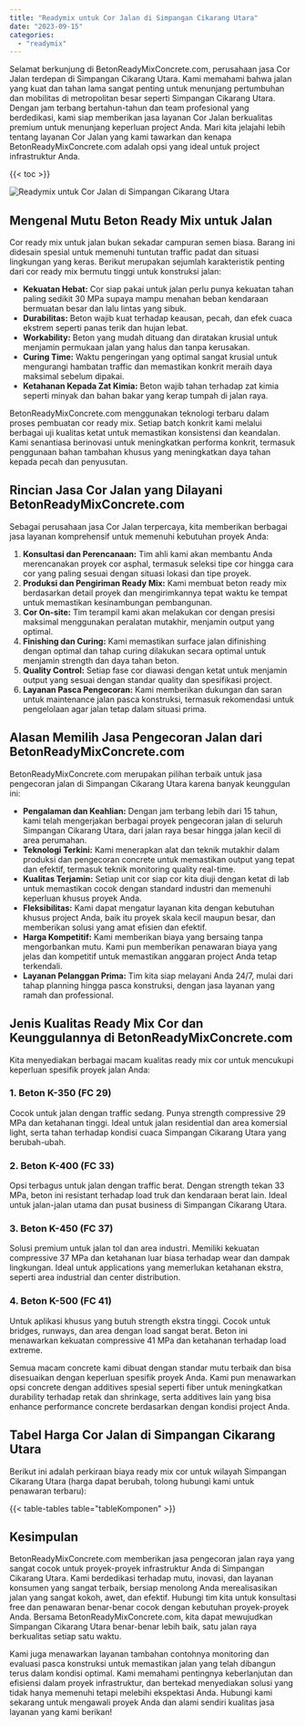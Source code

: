 ```yaml
---
title: "Readymix untuk Cor Jalan di Simpangan Cikarang Utara"
date: "2023-09-15"
categories: 
  - "readymix"
---
```


Selamat berkunjung di BetonReadyMixConcrete.com, perusahaan jasa Cor Jalan terdepan di Simpangan Cikarang Utara. Kami memahami bahwa jalan yang kuat dan tahan lama sangat penting untuk menunjang pertumbuhan dan mobilitas di metropolitan besar seperti Simpangan Cikarang Utara. Dengan jam terbang bertahun-tahun dan team profesional yang berdedikasi, kami siap memberikan jasa layanan Cor Jalan berkualitas premium untuk menunjang keperluan project Anda. Mari kita jelajahi lebih tentang layanan Cor Jalan yang kami tawarkan dan kenapa BetonReadyMixConcrete.com adalah opsi yang ideal untuk project infrastruktur Anda.

{{< toc >}}

![Readymix untuk Cor Jalan di Simpangan Cikarang Utara](https://betoncor8.github.io/cor/harga-beton-readymix-concrete%20(15).png)

## Mengenal Mutu Beton Ready Mix untuk Jalan

Cor ready mix untuk jalan bukan sekadar campuran semen biasa. Barang ini didesain spesial untuk memenuhi tuntutan traffic padat dan situasi lingkungan yang keras. Berikut merupakan sejumlah karakteristik penting dari cor ready mix bermutu tinggi untuk konstruksi jalan:

- **Kekuatan Hebat:** Cor siap pakai untuk jalan perlu punya kekuatan tahan paling sedikit 30 MPa supaya mampu menahan beban kendaraan bermuatan besar dan lalu lintas yang sibuk.
- **Durabilitas:** Beton wajib kuat terhadap keausan, pecah, dan efek cuaca ekstrem seperti panas terik dan hujan lebat.
- **Workability:** Beton yang mudah dituang dan diratakan krusial untuk menjamin permukaan jalan yang halus dan tanpa kerusakan.
- **Curing Time:** Waktu pengeringan yang optimal sangat krusial untuk mengurangi hambatan traffic dan memastikan konkrit meraih daya maksimal sebelum dipakai.
- **Ketahanan Kepada Zat Kimia:** Beton wajib tahan terhadap zat kimia seperti minyak dan bahan bakar yang kerap tumpah di jalan raya.

BetonReadyMixConcrete.com menggunakan teknologi terbaru dalam proses pembuatan cor ready mix. Setiap batch konkrit kami melalui berbagai uji kualitas ketat untuk memastikan konsistensi dan keandalan. Kami senantiasa berinovasi untuk meningkatkan performa konkrit, termasuk penggunaan bahan tambahan khusus yang meningkatkan daya tahan kepada pecah dan penyusutan.

## Rincian Jasa Cor Jalan yang Dilayani BetonReadyMixConcrete.com

Sebagai perusahaan jasa Cor Jalan terpercaya, kita memberikan berbagai jasa layanan komprehensif untuk memenuhi kebutuhan proyek Anda:

1. **Konsultasi dan Perencanaan:** Tim ahli kami akan membantu Anda merencanakan proyek cor asphal, termasuk seleksi tipe cor hingga cara cor yang paling sesuai dengan situasi lokasi dan tipe proyek.
2. **Produksi dan Pengiriman Ready Mix:** Kami membuat beton ready mix berdasarkan detail proyek dan mengirimkannya tepat waktu ke tempat untuk memastikan kesinambungan pembangunan.
3. **Cor On-site:** Tim terampil kami akan melakukan cor dengan presisi maksimal menggunakan peralatan mutakhir, menjamin output yang optimal.
4. **Finishing dan Curing:** Kami memastikan surface jalan difinishing dengan optimal dan tahap curing dilakukan secara optimal untuk menjamin strength dan daya tahan beton.
5. **Quality Control:** Setiap fase cor diawasi dengan ketat untuk menjamin output yang sesuai dengan standar quality dan spesifikasi project.
6. **Layanan Pasca Pengecoran:** Kami memberikan dukungan dan saran untuk maintenance jalan pasca konstruksi, termasuk rekomendasi untuk pengelolaan agar jalan tetap dalam situasi prima.

## Alasan Memilih Jasa Pengecoran Jalan dari BetonReadyMixConcrete.com

BetonReadyMixConcrete.com merupakan pilihan terbaik untuk jasa pengecoran jalan di Simpangan Cikarang Utara karena banyak keunggulan ini:

- **Pengalaman dan Keahlian:** Dengan jam terbang lebih dari 15 tahun, kami telah mengerjakan berbagai proyek pengecoran jalan di seluruh Simpangan Cikarang Utara, dari jalan raya besar hingga jalan kecil di area perumahan.
- **Teknologi Terkini:** Kami menerapkan alat dan teknik mutakhir dalam produksi dan pengecoran concrete untuk memastikan output yang tepat dan efektif, termasuk teknik monitoring quality real-time.
- **Kualitas Terjamin:** Setiap unit cor siap cor kita diuji dengan ketat di lab untuk memastikan cocok dengan standard industri dan memenuhi keperluan khusus proyek Anda.
- **Fleksibilitas:** Kami dapat mengatur layanan kita dengan kebutuhan khusus project Anda, baik itu proyek skala kecil maupun besar, dan memberikan solusi yang amat efisien dan efektif.
- **Harga Kompetitif:** Kami memberikan biaya yang bersaing tanpa mengorbankan mutu. Kami pun memberikan penawaran biaya yang jelas dan kompetitif untuk memastikan anggaran project Anda tetap terkendali.
- **Layanan Pelanggan Prima:** Tim kita siap melayani Anda 24/7, mulai dari tahap planning hingga pasca konstruksi, dengan jasa layanan yang ramah dan professional.

## Jenis Kualitas Ready Mix Cor dan Keunggulannya di BetonReadyMixConcrete.com

Kita menyediakan berbagai macam kualitas ready mix cor untuk mencukupi keperluan spesifik proyek jalan Anda:

### 1\. Beton K-350 (FC 29)

Cocok untuk jalan dengan traffic sedang. Punya strength compressive 29 MPa dan ketahanan tinggi. Ideal untuk jalan residential dan area komersial light, serta tahan terhadap kondisi cuaca Simpangan Cikarang Utara yang berubah-ubah.

### 2\. Beton K-400 (FC 33)

Opsi terbagus untuk jalan dengan traffic berat. Dengan strength tekan 33 MPa, beton ini resistant terhadap load truk dan kendaraan berat lain. Ideal untuk jalan-jalan utama dan pusat business di Simpangan Cikarang Utara.

### 3\. Beton K-450 (FC 37)

Solusi premium untuk jalan tol dan area industri. Memiliki kekuatan compressive 37 MPa dan ketahanan luar biasa terhadap wear dan dampak lingkungan. Ideal untuk applications yang memerlukan ketahanan ekstra, seperti area industrial dan center distribution.

### 4\. Beton K-500 (FC 41)

Untuk aplikasi khusus yang butuh strength ekstra tinggi. Cocok untuk bridges, runways, dan area dengan load sangat berat. Beton ini menawarkan kekuatan compressive 41 MPa dan ketahanan terhadap load extreme.

Semua macam concrete kami dibuat dengan standar mutu terbaik dan bisa disesuaikan dengan keperluan spesifik proyek Anda. Kami pun menawarkan opsi concrete dengan additives spesial seperti fiber untuk meningkatkan durability terhadap retak dan shrinkage, serta additives lain yang bisa enhance performance concrete berdasarkan dengan kondisi project Anda.

## Tabel Harga Cor Jalan di Simpangan Cikarang Utara

Berikut ini adalah perkiraan biaya ready mix cor untuk wilayah Simpangan Cikarang Utara (harga dapat berubah, tolong hubungi kami untuk penawaran terbaru):

{{< table-tables table="tableKomponen" >}}

## Kesimpulan

BetonReadyMixConcrete.com memberikan jasa pengecoran jalan raya yang sangat cocok untuk proyek-proyek infrastruktur Anda di Simpangan Cikarang Utara. Kami berdedikasi terhadap mutu, inovasi, dan layanan konsumen yang sangat terbaik, bersiap menolong Anda merealisasikan jalan yang sangat kokoh, awet, dan efektif. Hubungi tim kita untuk konsultasi free dan penawaran benar-benar cocok dengan kebutuhan proyek-proyek Anda. Bersama BetonReadyMixConcrete.com, kita dapat mewujudkan Simpangan Cikarang Utara benar-benar lebih baik, satu jalan raya berkualitas setiap satu waktu.

Kami juga menawarkan layanan tambahan contohnya monitoring dan evaluasi pasca konstruksi untuk memastikan jalan yang telah dibangun terus dalam kondisi optimal. Kami memahami pentingnya keberlanjutan dan efisiensi dalam proyek infrastruktur, dan bertekad menyediakan solusi yang tidak hanya memenuhi tetapi melebihi ekspektasi Anda. Hubungi kami sekarang untuk mengawali proyek Anda dan alami sendiri kualitas jasa layanan yang kami berikan!
